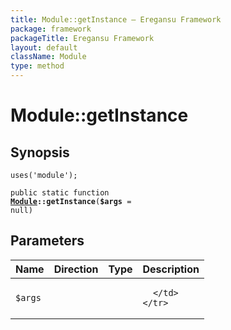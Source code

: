 ```yaml
---
title: Module::getInstance — Eregansu Framework
package: framework
packageTitle: Eregansu Framework
layout: default
className: Module
type: method
---
```


# Module::getInstance

## Synopsis

<code>uses('module');</code>

<code>public static function <b><a href="Module">Module</a>::getInstance</b>(<b>$args</b> = null)</code>

## Parameters

<table>
  <thead>
    <tr>
      <th>Name</th>
      <th>Direction</th>
      <th>Type</th>
      <th>Description</th>
    </tr>
  </thead>
  <tbody>
    <tr>
      <td><code>$args</code>
      <td><i></i></td>
      <td></td>
      <td>

      </td>
    </tr>
  </tbody>
</table>

